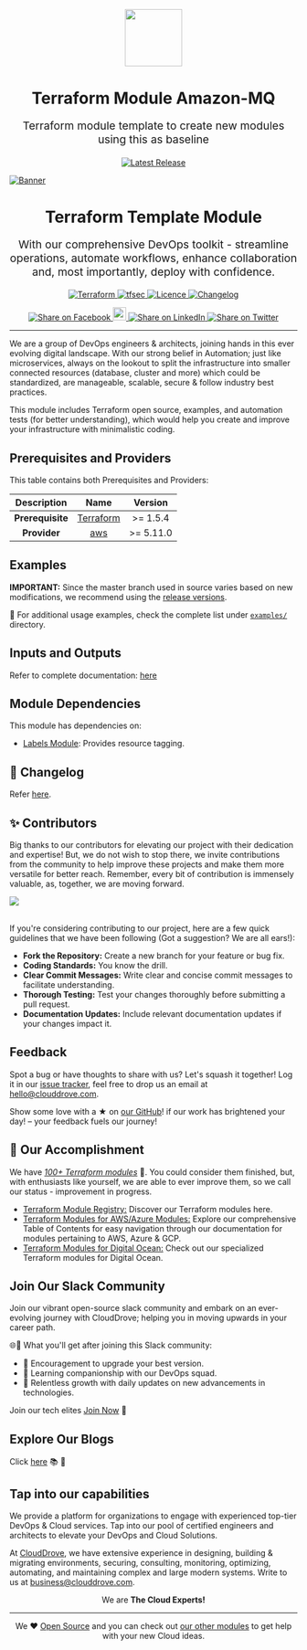 <!-- This file was automatically generated by the `geine`. Make all changes to `README.yaml` and run `make readme` to rebuild this file. -->

<p align="center"> <img src="https://user-images.githubusercontent.com/50652676/62349836-882fef80-b51e-11e9-99e3-7b974309c7e3.png" width="100" height="100"></p>

<h1 align="center">
    Terraform Module Amazon-MQ
</h1>

<p align="center" style="font-size: 1.2rem;"> 
    Terraform module template to create new modules using this as baseline
</p>

<p align="center">

<a href="https://github.com/clouddrove/terraform-aws-mq/releases/latest">
  <img src="https://img.shields.io/github/release/clouddrove/terraform-aws-mq.svg" alt="Latest Release">
</a>
<a href="">

[![Banner](https://github.com/clouddrove/terraform-aws-mq/assets/119565952/67a8a1af-2eb7-40b7-ae07-c94cde9ce062)][website]
<h1 align="center">
    Terraform Template Module
</h1>

<p align="center" style="font-size: 1.2rem;">
    With our comprehensive DevOps toolkit - streamline operations, automate workflows, enhance collaboration and, most importantly, deploy with confidence.
</p>

<p align="center">

<a href="https://www.terraform.io">
  <img src="https://img.shields.io/badge/Terraform-v0.13-green" alt="Terraform">
</a>
<a href="https://github.com/clouddrove/terraform-aws-mq/actions/workflows/tfsec.yml">

  <img src="https://github.com/clouddrove/terraform-aws-mq/actions/workflows/tfsec.yml/badge.svg" alt="tfsec">
</a>
<a href="LICENSE.md">
  <img src="https://img.shields.io/badge/License-APACHE-blue.svg" alt="Licence">
</a>

<a href="CHANGELOG.md">
  <img src="https://img.shields.io/badge/Changelog-blue" alt="Changelog">
</a>

</p>
<p align="center">

<a href='https://facebook.com/sharer/sharer.php?u=https://github.com/clouddrove/terraform-aws-mq'>
  <img title="Share on Facebook" src="https://user-images.githubusercontent.com/50652676/62817743-4f64cb80-bb59-11e9-90c7-b057252ded50.png" />
</a>

<a href='https://www.instagram.com/cloud_drove?igsh=cHJqaDY3bGtnYmh3' title="Follow On Instagram">
  <img src="https://github.com/gauravghongde/social-icons/blob/master/SVG/Color/Instagram.svg" width="23" height="23" />
</a>

<a href='https://www.linkedin.com/shareArticle?mini=true&title=Terraform+Module+Template&url=https://github.com/clouddrove/terraform-aws-mq'>
  <img title="Share on LinkedIn" src="https://user-images.githubusercontent.com/50652676/62817742-4e339e80-bb59-11e9-87b9-a1f68cae1049.png" />
</a>
<a href='https://twitter.com/intent/tweet/?text=Terraform+Module+Template&url=https://github.com/clouddrove/terraform-aws-mq'>
  <img title="Share on Twitter" src="https://user-images.githubusercontent.com/50652676/62817740-4c69db00-bb59-11e9-8a79-3580fbbf6d5c.png" />
</a>

</p>
<hr>

We are a group of DevOps engineers & architects, joining hands in this ever evolving digital landscape. With our strong belief in Automation; just like microservices, always on the lookout to split the infrastructure into smaller connected resources (database, cluster and more) which could be standardized, are manageable, scalable, secure & follow industry best practices.

This module includes Terraform open source, examples, and automation tests (for better understanding), which would help you create and improve your infrastructure with minimalistic coding.

## Prerequisites and Providers

This table contains both Prerequisites and Providers:

| Description   | Name                                       | Version   |
|:-------------:|:-------------------------------------------:|:---------:|
| **Prerequisite** | [Terraform](https://learn.hashicorp.com/terraform/getting-started/install.html) | >= 1.5.4 |
| **Provider** | [aws](https://aws.amazon.com/) | >= 5.11.0 |

## Examples

**IMPORTANT:** Since the master branch used in source varies based on new modifications, we recommend using the [release versions](https://github.com/clouddrove/terraform-aws-mq/releases).

📌 For additional usage examples, check the complete list under [`examples/`](./examples) directory.

## Inputs and Outputs

Refer to complete documentation: [here](docs/io.md)

## Module Dependencies

This module has dependencies on:
- [Labels Module](https://github.com/clouddrove/terraform-aws-labels): Provides resource tagging.

## 📑 Changelog

Refer [here](CHANGELOG.md).

## ✨ Contributors

Big thanks to our contributors for elevating our project with their dedication and expertise! But, we do not wish to stop there, we invite contributions from the community to help improve these projects and make them more versatile for better reach. Remember, every bit of contribution is immensely valuable, as, together, we are moving forward.

<a href="https://github.com/clouddrove/terraform-aws-mq/graphs/contributors">
  <img src="https://contrib.rocks/image?repo=clouddrove/terraform-aws-mq&max" />
</a>
<br>
<br>

If you're considering contributing to our project, here are a few quick guidelines that we have been following (Got a suggestion? We are all ears!):

- **Fork the Repository:** Create a new branch for your feature or bug fix.
- **Coding Standards:** You know the drill.
- **Clear Commit Messages:** Write clear and concise commit messages to facilitate understanding.
- **Thorough Testing:** Test your changes thoroughly before submitting a pull request.
- **Documentation Updates:** Include relevant documentation updates if your changes impact it.

## Feedback 

Spot a bug or have thoughts to share with us? Let's squash it together! Log it in our [issue tracker](https://github.com/clouddrove/terraform-aws-mq/issues), feel free to drop us an email at [hello@clouddrove.com](mailto:hello@clouddrove.com).

Show some love with a ★ on [our GitHub](https://github.com/clouddrove/terraform-aws-mq)! if our work has brightened your day! – your feedback fuels our journey!

## :rocket: Our Accomplishment

We have [*100+ Terraform modules*][terraform_modules] 🙌. You could consider them finished, but, with enthusiasts like yourself, we are able to ever improve them, so we call our status - improvement in progress.

- [Terraform Module Registry:](https://registry.terraform.io/namespaces/clouddrove) Discover our Terraform modules here.
- [Terraform Modules for AWS/Azure Modules:](https://github.com/clouddrove/toc) Explore our comprehensive Table of Contents for easy navigation through our documentation for modules pertaining to AWS, Azure & GCP. 
- [Terraform Modules for Digital Ocean:](https://github.com/terraform-do-modules/toc) Check out our specialized Terraform modules for Digital Ocean.

## Join Our Slack Community

Join our vibrant open-source slack community and embark on an ever-evolving journey with CloudDrove; helping you in moving upwards in your career path. 

🌐💬 What you'll get after joining this Slack community:
- 🚀 Encouragement to upgrade your best version.
- 🌈 Learning companionship with our DevOps squad.
- 🌱 Relentless growth with daily updates on new advancements in technologies.

Join our tech elites [Join Now][slack] 🚀

## Explore Our Blogs

Click [here][blog] :books: :star2:

## Tap into our capabilities

We provide a platform for organizations to engage with experienced top-tier DevOps & Cloud services. Tap into our pool of certified engineers and architects to elevate your DevOps and Cloud Solutions.

At [CloudDrove][website], we have extensive experience in designing, building & migrating environments, securing, consulting, monitoring, optimizing, automating, and maintaining complex and large modern systems. Write to us at [business@clouddrove.com](mailto:business@clouddrove.com).

<p align="center">We are <b> The Cloud Experts!</b></p>
<hr />
<p align="center">We ❤️  <a href="https://github.com/clouddrove">Open Source</a> and you can check out <a href="https://registry.terraform.io/namespaces/clouddrove">our other modules</a> to get help with your new Cloud ideas.</p>

[website]: https://clouddrove.com
[blog]: https://blog.clouddrove.com
[slack]: https://www.launchpass.com/devops-talks
[github]: https://github.com/clouddrove
[linkedin]: https://cpco.io/linkedin
[twitter]: https://twitter.com/clouddrove/
[email]: https://clouddrove.com/contact-us.html
[terraform_modules]: https://github.com/clouddrove?utf8=%E2%9C%93&q=terraform-&type=&language=
